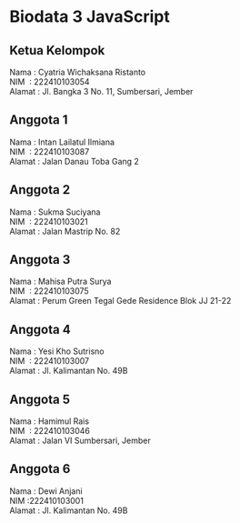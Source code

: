 # Biodata 3 JavaScript
## Ketua Kelompok
Nama&nbsp;: Cyatria Wichaksana Ristanto  
NIM&nbsp;&nbsp;: 222410103054  
Alamat&nbsp;: Jl. Bangka 3 No. 11, Sumbersari, Jember
## Anggota 1
Nama&nbsp;: Intan Lailatul Ilmiana  
NIM&nbsp;&nbsp;: 222410103087  
Alamat&nbsp;: Jalan Danau Toba Gang 2
## Anggota 2
Nama&nbsp;: Sukma Suciyana  
NIM&nbsp;&nbsp;: 222410103021  
Alamat&nbsp;: Jalan Mastrip No. 82
## Anggota 3
Nama&nbsp;: Mahisa Putra Surya  
NIM&nbsp;&nbsp;: 222410103075  
Alamat&nbsp;: Perum Green Tegal Gede Residence Blok JJ 21-22
## Anggota 4
Nama&nbsp;: Yesi Kho Sutrisno  
NIM&nbsp;&nbsp;: 222410103007  
Alamat&nbsp;: Jl. Kalimantan No. 49B
## Anggota 5
Nama&nbsp;: Hamimul Rais  
NIM&nbsp;&nbsp;: 222410103046  
Alamat&nbsp;: Jalan VI Sumbersari, Jember
## Anggota 6
Nama&nbsp;: Dewi Anjani  
NIM&nbsp;:222410103001  
Alamat&nbsp;: Jl. Kalimantan No. 49B
